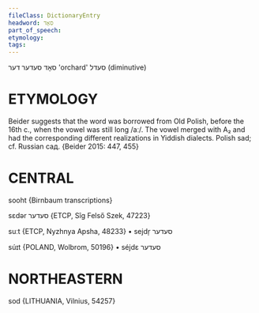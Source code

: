 ```yaml
---
fileClass: DictionaryEntry
headword: סאָד
part_of_speech: 
etymology: 
tags: 
---
```

סאָד 
סעדער
דער
'orchard'
סעדל
(diminutive)

ETYMOLOGY
===========
Beider suggests that the word was borrowed from Old Polish, before the 16th c., when the vowel was still long /aː/. The vowel merged with A₂ and had the corresponding different realizations in Yiddish dialects. 
Polish sad; cf. Russian сад. 
{Beider 2015: 447, 455}

CENTRAL
========

sooht {Birnbaum transcriptions}

sɛdər סעדער {ETCP, Sîg Felső Szek, 47223}

suːt {ETCP, Nyzhnya Apsha, 48233}
	•	sejdr̩ סעדער

súɪt {POLAND, Wolbrom, 50196}
	•	séjdɛ סעדער

NORTHEASTERN
==============

sod {LITHUANIA, Vilnius, 54257}
